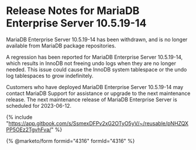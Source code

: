 # Release Notes for MariaDB Enterprise Server 10.5.19-14

MariaDB Enterprise Server 10.5.19-14 has been withdrawn, and is no longer available from MariaDB package repositories.

A regression has been reported for MariaDB Enterprise Server 10.5.19-14, which results in InnoDB not freeing undo logs when they are no longer needed. This issue could cause the InnoDB system tablespace or the undo log tablespaces to grow indefinitely.

Customers who have deployed MariaDB Enterprise Server 10.5.19-14 may contact MariaDB Support for assistance or upgrade to the next maintenance release. The next maintenance release of MariaDB Enterprise Server is scheduled for 2023-06-12.

{% include "https://app.gitbook.com/s/SsmexDFPv2xG2OTyO5yV/~/reusable/pNHZQXPP5OEz2TgvhFva/" %}

{% @marketo/form formid="4316" formId="4316" %}
